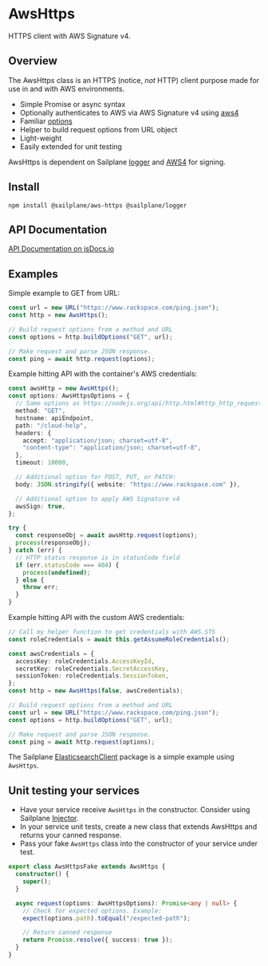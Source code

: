 # AwsHttps

HTTPS client with AWS Signature v4.

## Overview

The AwsHttps class is an HTTPS (notice, _not_ HTTP) client purpose made for use in and with AWS environments.

- Simple Promise or async syntax
- Optionally authenticates to AWS via AWS Signature v4 using [aws4](https://www.npmjs.com/package/aws4)
- Familiar [options](https://nodejs.org/api/http.html#http_http_request_options_callback)
- Helper to build request options from URL object
- Light-weight
- Easily extended for unit testing

AwsHttps is dependent on Sailplane [logger](logger.md) and [AWS4](https://github.com/mhart/aws4) for signing.

## Install

```shell
npm install @sailplane/aws-https @sailplane/logger
```

## API Documentation

[API Documentation on jsDocs.io](https://www.jsdocs.io/package/@sailplane/aws-https)

## Examples

Simple example to GET from URL:

```ts
const url = new URL("https://www.rackspace.com/ping.json");
const http = new AwsHttps();

// Build request options from a method and URL
const options = http.buildOptions("GET", url);

// Make request and parse JSON response.
const ping = await http.request(options);
```

Example hitting API with the container's AWS credentials:

```ts
const awsHttp = new AwsHttps();
const options: AwsHttpsOptions = {
  // Same options as https://nodejs.org/api/http.html#http_http_request_options_callback
  method: "GET",
  hostname: apiEndpoint,
  path: "/cloud-help",
  headers: {
    accept: "application/json; charset=utf-8",
    "content-type": "application/json; charset=utf-8",
  },
  timeout: 10000,

  // Additional option for POST, PUT, or PATCH:
  body: JSON.stringify({ website: "https://www.rackspace.com" }),

  // Additional option to apply AWS Signature v4
  awsSign: true,
};

try {
  const responseObj = await awsHttp.request(options);
  process(responseObj);
} catch (err) {
  // HTTP status response is in statusCode field
  if (err.statusCode === 404) {
    process(undefined);
  } else {
    throw err;
  }
}
```

Example hitting API with the custom AWS credentials:

```ts
// Call my helper function to get credentials with AWS.STS
const roleCredentials = await this.getAssumeRoleCredentials();

const awsCredentials = {
  accessKey: roleCredentials.AccessKeyId,
  secretKey: roleCredentials.SecretAccessKey,
  sessionToken: roleCredentials.SessionToken,
};
const http = new AwsHttps(false, awsCredentials);

// Build request options from a method and URL
const url = new URL("https://www.rackspace.com/ping.json");
const options = http.buildOptions("GET", url);

// Make request and parse JSON response.
const ping = await http.request(options);
```

The Sailplane [ElasticsearchClient](elasticsearch_client.md) package is a simple example using `AwsHttps`.

## Unit testing your services

- Have your service receive `AwsHttps` in the constructor. Consider using Sailplane [Injector](injector.md).
- In your service unit tests, create a new class that extends AwsHttps and returns your canned response.
- Pass your fake `AwsHttps` class into the constructor of your service under test.

```ts
export class AwsHttpsFake extends AwsHttps {
  constructor() {
    super();
  }

  async request(options: AwsHttpsOptions): Promise<any | null> {
    // Check for expected options. Example:
    expect(options.path).toEqual("/expected-path");

    // Return canned response
    return Promise.resolve({ success: true });
  }
}
```
